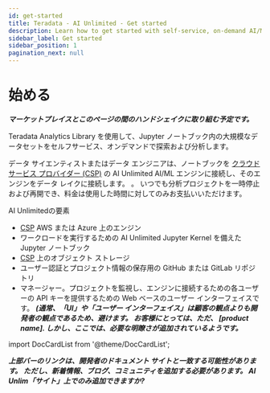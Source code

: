 ```yaml
---
id: get-started
title: Teradata - AI Unlimited - Get started
description: Learn how to get started with self-service, on-demand AI/ML engine.
sidebar_label: Get started
sidebar_position: 1
pagination_next: null
---
```


# 始める

***マーケットプレイスとこのページの間のハンドシェイクに取り組む予定です。*** 

Teradata Analytics Library を使用して、Jupyter ノートブック内の大規模なデータセットをセルフサービス、オンデマンドで探索および分析します。

データ サイエンティストまたはデータ エンジニアは、ノートブックを [クラウド サービス プロバイダー (CSP)](/docs/glossary.md#glo-csp) の AI Unlimited AI/ML エンジンに接続し、そのエンジンをデータ レイクに接続します。 。 いつでも分析プロジェクトを一時停止および再開でき、料金は使用した時間に対してのみお支払いいただけます。

AI Unlimitedの要素
- [CSP](/docs/glossary.md#glo-csp) AWS または Azure 上のエンジン
- ワークロードを実行するための AI Unlimited Jupyter Kernel を備えた Jupyter ノートブック
- [CSP](/docs/glossary.md#glo-csp) 上のオブジェクト ストレージ
- ユーザー認証とプロジェクト情報の保存用の GitHub または GitLab リポジトリ
- マネージャー。プロジェクトを監視し、エンジンに接続するための各ユーザーの API キーを提供するための Web ベースのユーザー インターフェイスです。 ***(通常、「UI」や「ユーザー インターフェイス」は顧客の観点よりも開発者の観点であるため、避けます。 お客様にとっては、ただ、 [product name]. しかし、ここでは、必要な明瞭さが追加されているようです。***

import DocCardList from '@theme/DocCardList';



***上部バーのリンクは、開発者のドキュメント サイトと一致する可能性があります。 ただし、新着情報、ブログ、コミュニティを追加する必要があります。 AI Unlim「サイト」上でのみ追加できますか?***




 